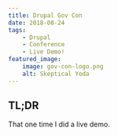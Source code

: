 ```yaml
---
title: Drupal Gov Con
date: 2018-08-24
tags:
    - Drupal
    - Conference
    - Live Demo!
featured_image: 
    image: gov-con-logo.png
    alt: Skeptical Yoda       
---
```


## TL;DR

That one time I did a live demo.
